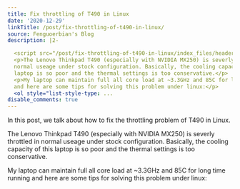 ```yaml
---
title: Fix throttling of T490 in Linux
date: '2020-12-29'
linkTitle: /post/fix-throttling-of-t490-in-linux/
source: Fenguoerbian's Blog
description: |2-

  <script src="/post/fix-throttling-of-t490-in-linux/index_files/header-attrs/header-attrs.js"></script> <p>In this post, we talk about how to fix the throttling problem of T490 in Linux.</p>
  <p>The Lenovo Thinkpad T490 (especially with NVIDIA MX250) is severly throttled in
  normal useage under stock configuration. Basically, the cooling capacity of this
  laptop is so poor and the thermal settings is too conservative.</p>
  <p>My laptop can maintain full all core load at ~3.3GHz and 85C for long time running
  and here are some tips for solving this problem under linux:</p>
  <ol style="list-style-type: ...
disable_comments: true
---
```


<script src="/post/fix-throttling-of-t490-in-linux/index_files/header-attrs/header-attrs.js"></script> <p>In this post, we talk about how to fix the throttling problem of T490 in Linux.</p>
<p>The Lenovo Thinkpad T490 (especially with NVIDIA MX250) is severly throttled in
normal useage under stock configuration. Basically, the cooling capacity of this
laptop is so poor and the thermal settings is too conservative.</p>
<p>My laptop can maintain full all core load at ~3.3GHz and 85C for long time running
and here are some tips for solving this problem under linux:</p>
<ol style="list-style-type: ...